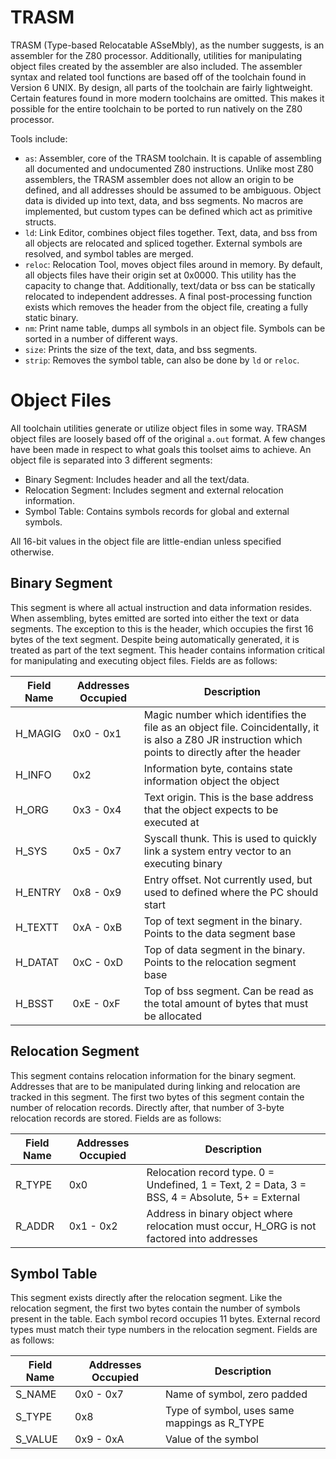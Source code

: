 # TRASM
TRASM (Type-based Relocatable ASseMbly), as the number suggests, is an assembler for the Z80 processor. Additionally, utilities for manipulating object files created by the assembler are also included. The assembler syntax and related tool functions are based off of the toolchain found in Version 6 UNIX. By design, all parts of the toolchain are fairly lightweight. Certain features found in more modern toolchains are omitted. This makes it possible for the entire toolchain to be ported to run natively on the Z80 processor. 

Tools include:
- `as`: Assembler, core of the TRASM toolchain. It is capable of assembling all documented and undocumented Z80 instructions. Unlike most Z80 assemblers, the TRASM assembler does not allow an origin to be defined, and all addresses should be assumed to be ambiguous. Object data is divided up into text, data, and bss segments. No macros are implemented, but custom types can be defined which act as primitive structs. 
- `ld`: Link Editor, combines object files together. Text, data, and bss from all objects are relocated and spliced together. External symbols are resolved, and symbol tables are merged.
- `reloc`: Relocation Tool, moves object files around in memory. By default, all objects files have their origin set at 0x0000. This utility has the capacity to change that. Additionally, text/data or bss can be statically relocated to independent addresses. A final post-processing function exists which removes the header from the object file, creating a fully static binary.
- `nm`: Print name table, dumps all symbols in an object file. Symbols can be sorted in a number of different ways.
- `size`: Prints the size of the text, data, and bss segments.
- `strip`: Removes the symbol table, can also be done by `ld` or `reloc`.

# Object Files
All toolchain utilities generate or utilize object files in some way. TRASM object files are loosely based off of the original `a.out` format. A few changes have been made in respect to what goals this toolset aims to achieve. An object file is separated into 3 different segments:

- Binary Segment: Includes header and all the text/data.
- Relocation Segment: Includes segment and external relocation information.
- Symbol Table: Contains symbols records for global and external symbols.

All 16-bit values in the object file are little-endian unless specified otherwise.

## Binary Segment
This segment is where all actual instruction and data information resides. When assembling, bytes emitted are sorted into either the text or data segments. The exception to this is the header, which occupies the first 16 bytes of the text segment. Despite being automatically generated, it is treated as part of the text segment. This header contains information critical for manipulating and executing object files. Fields are as follows:

| Field Name | Addresses Occupied | Description |
| ---------- | ------------------ | ----------- |
| H_MAGIG    | 0x0 - 0x1          | Magic number which identifies the file as an object file. Coincidentally, it is also a Z80 JR instruction which points to directly after the header |
| H_INFO     | 0x2                | Information byte, contains state information object the object |
| H_ORG      | 0x3 - 0x4          | Text origin. This is the base address that the object expects to be executed at |
| H_SYS      | 0x5 - 0x7          | Syscall thunk. This is used to quickly link a system entry vector to an executing binary |
| H_ENTRY    | 0x8 - 0x9          | Entry offset. Not currently used, but used to defined where the PC should start |
| H_TEXTT    | 0xA - 0xB          | Top of text segment in the binary. Points to the data segment base |
| H_DATAT    | 0xC - 0xD          | Top of data segment in the binary. Points to the relocation segment base |
| H_BSST     | 0xE - 0xF          | Top of bss segment. Can be read as the total amount of bytes that must be allocated |

## Relocation Segment
This segment contains relocation information for the binary segment. Addresses that are to be manipulated during linking and relocation are tracked in this segment. The first two bytes of this segment contain the number of relocation records. Directly after, that number of 3-byte relocation records are stored. Fields are as follows:

| Field Name | Addresses Occupied | Description |
| ---------- | ------------------ | ----------- |
| R_TYPE     | 0x0                | Relocation record type. 0 = Undefined, 1 = Text, 2 = Data, 3 = BSS, 4 = Absolute, 5+ = External|
| R_ADDR     | 0x1 - 0x2          | Address in binary object where relocation must occur, H_ORG is not factored into addresses 

## Symbol Table
This segment exists directly after the relocation segment. Like the relocation segment, the first two bytes contain the number of symbols present in the table. Each symbol record occupies 11 bytes. External record types must match their type numbers in the relocation segment. Fields are as follows:

| Field Name | Addresses Occupied | Description |
| ---------- | ------------------ | ----------- |
| S_NAME     | 0x0 - 0x7          | Name of symbol, zero padded |
| S_TYPE     | 0x8                | Type of symbol, uses same mappings as R_TYPE |
| S_VALUE    | 0x9 - 0xA          | Value of the symbol |
